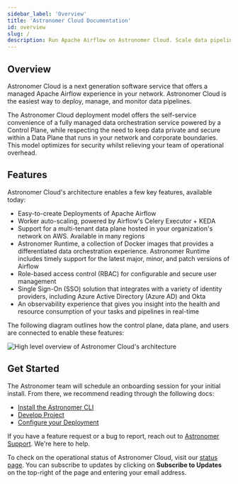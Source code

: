 ```yaml
---
sidebar_label: 'Overview'
title: 'Astronomer Cloud Documentation'
id: overview
slug: /
description: Run Apache Airflow on Astronomer Cloud. Scale data pipelines in your network, no infrastructure management required.
---
```


## Overview

Astronomer Cloud is a next generation software service that offers a managed Apache Airflow experience in your network. Astronomer Cloud is the easiest way to deploy, manage, and monitor data pipelines.

The Astronomer Cloud deployment model offers the self-service convenience of a fully managed data orchestration service powered by a Control Plane, while respecting the need to keep data private and secure within a Data Plane that runs in your network and corporate boundaries. This model optimizes for security whilst relieving your team of operational overhead.

## Features

Astronomer Cloud's architecture enables a few key features, available today:

- Easy-to-create Deployments of Apache Airflow
- Worker auto-scaling, powered by Airflow's Celery Executor + KEDA
- Support for a multi-tenant data plane hosted in your organization's network on AWS. Available in many regions
- Astronomer Runtime, a collection of Docker images that provides a differentiated data orchestration experience. Astronomer Runtime includes timely support for the latest major, minor, and patch versions of Airflow
- Role-based access control (RBAC) for configurable and secure user management
- Single Sign-On (SSO) solution that integrates with a variety of identity providers, including Azure Active Directory (Azure AD) and Okta
- An observability experience that gives you insight into the health and resource consumption of your tasks and pipelines in real-time

The following diagram outlines how the control plane, data plane, and users are connected to enable these features:

<div class="text--center">
  <img src="/img/docs/architecture-overview.png" alt="High level overview of Astronomer Cloud's architecture" />
</div>

## Get Started

The Astronomer team will schedule an onboarding session for your initial install. From there, we recommend reading through the following docs:

- [Install the Astronomer CLI](install-cli)
- [Develop Project](develop-project)
- [Configure your Deployment](configure-deployment)

If you have a feature request or a bug to report, reach out to [Astronomer Support](https://support.astronomer.io). We're here to help.

To check on the operational status of Astronomer Cloud, visit our [status page](https://cloud-status.astronomer.io). You can subscribe to updates by clicking on **Subscribe to Updates** on the top-right of the page and entering your email address.
